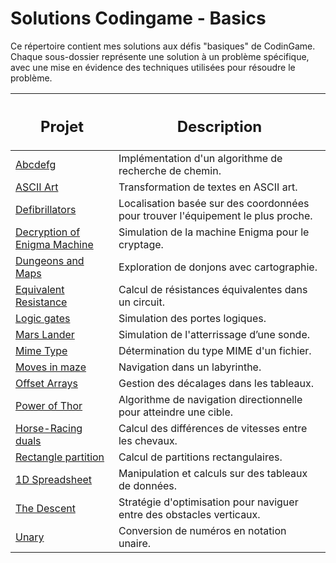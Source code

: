 # Solutions Codingame - Basics

Ce répertoire contient mes solutions aux défis "basiques" de CodinGame. Chaque sous-dossier représente une solution à un problème spécifique, avec une mise en évidence des techniques utilisées pour résoudre le problème.

| <h2>**Projet**</h2> | <h2>**Description**</h2> |
|--------------------|-------------------------|
| [Abcdefg](./basics_alpha_way/alpha_way.py)                                   | Implémentation d'un algorithme de recherche de chemin.            |
| [ASCII Art](./basics_ascii_art/ascii_art.py)                                 | Transformation de textes en ASCII art.                            |
| [Defibrillators](./basics_defibrillators/defibrillators.py)                 | Localisation basée sur des coordonnées pour trouver l'équipement le plus proche. |
| [Decryption of Enigma Machine](./basics_enigma_machine/enigma_machine.py)   | Simulation de la machine Enigma pour le cryptage.                 |
| [Dungeons and Maps](./basics_dungeons_and_maps/dungeons_and_maps.py)         | Exploration de donjons avec cartographie.                         |
| [Equivalent Resistance](./basics_equivalent_resistance/equivalent_resistance.py) | Calcul de résistances équivalentes dans un circuit.                |
| [Logic gates](./basics_logic_gates/logic_gates.py)                           | Simulation des portes logiques.                                   |
| [Mars Lander](./basics_mars_lander/mars_lander.py)                           | Simulation de l'atterrissage d’une sonde.                         |
| [Mime Type](./basics_mime_type/mime_type.py)                                 | Détermination du type MIME d'un fichier.                          |
| [Moves in maze](./basics_move_in_maze/move_in_maze.py)                       | Navigation dans un labyrinthe.                                    |
| [Offset Arrays](./basics_offset_arrays/offset_arrays.py)                     | Gestion des décalages dans les tableaux.                          |
| [Power of Thor](./basics_power_of_thor/power_of_thor.py)                     | Algorithme de navigation directionnelle pour atteindre une cible. |
| [Horse-Racing duals](./basics_racing_horses/racing_horses.py)               | Calcul des différences de vitesses entre les chevaux.            |
| [Rectangle partition](./basics_rectangle_partition/rectangle_partition.py)   | Calcul de partitions rectangulaires.                              |
| [1D Spreadsheet](./basics_spreadsheet/spreadsheet.py)                       | Manipulation et calculs sur des tableaux de données.              |
| [The Descent](./basics_the_descent/the_descent.py)                           | Stratégie d'optimisation pour naviguer entre des obstacles verticaux. |
| [Unary](./basics_unary/unary.py)                                            | Conversion de numéros en notation unaire.                         |

